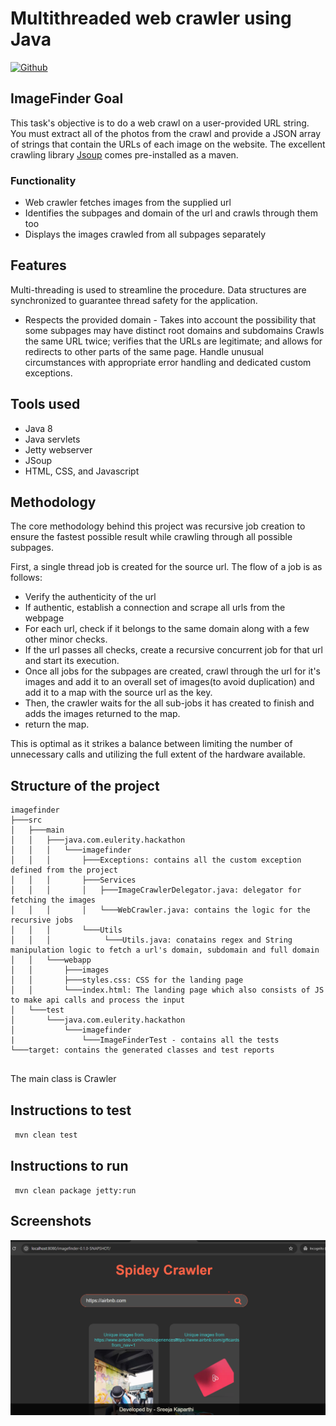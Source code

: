 # Multithreaded web crawler using Java

[![Github](https://img.icons8.com/3d-fluency/94/github.png)](https://github.com/thecoderenroute/Image-WebCrawler-servlet)

## ImageFinder Goal

This task's objective is to do a web crawl on a user-provided URL string. You must extract all of the photos from the crawl and provide a JSON array of strings that contain the URLs of each image on the website. The excellent crawling library [Jsoup](https://jsoup.org/) comes pre-installed as a maven.

### Functionality

- Web crawler fetches images from the supplied url
- Identifies the subpages and domain of the url and crawls through them too
- Displays the images crawled from all subpages separately

## Features

Multi-threading is used to streamline the procedure.
Data structures are synchronized to guarantee thread safety for the application.
- Respects the provided domain - Takes into account the possibility that some subpages may have distinct root domains and subdomains
  Crawls the same URL twice; verifies that the URLs are legitimate; and allows for redirects to other parts of the same page.
  Handle unusual circumstances with appropriate error handling and dedicated custom exceptions.

## Tools used

- Java 8
- Java servlets
- Jetty webserver
- JSoup
- HTML, CSS, and Javascript

## Methodology

The core methodology behind this project was recursive job creation to ensure the fastest possible result
while crawling through all possible subpages.

First, a single thread job is created for the source url. The flow of a job is as follows:

- Verify the authenticity of the url
- If authentic, establish a connection and scrape all urls from the webpage
- For each url, check if it belongs to the same domain along with a few other minor checks.
- If the url passes all checks, create a recursive concurrent job for that url and start its execution.
- Once all jobs for the subpages are created, crawl through the url for it's images and add it to an overall set of
  images(to avoid duplication) and add it to a map with the source url as the key.
- Then, the crawler waits for the all sub-jobs it has created to finish and adds the images returned to the map.
- return the map.

This is optimal as it strikes a balance between limiting the number of unnecessary calls and utilizing the full extent
of the hardware available.

## Structure of the project

```
imagefinder
├───src
│   ├───main
│   │   ├───java.com.eulerity.hackathon
│   │   │   └───imagefinder
│   │   │       ├───Exceptions: contains all the custom exception defined from the project
│   │   │       ├───Services
│   │   │       │   ├───ImageCrawlerDelegator.java: delegator for fetching the images
│   │   │       │   └───WebCrawler.java: contains the logic for the recursive jobs
│   │   │       └───Utils
│   │   │            └───Utils.java: conatains regex and String manipulation logic to fetch a url's domain, subdomain and full domain
│   │   └───webapp
│   │       ├───images
│   │       ├───styles.css: CSS for the landing page
│   │       └───index.html: The landing page which also consists of JS to make api calls and process the input
│   └───test
│       └───java.com.eulerity.hackathon
│           └───imagefinder
|               └───ImageFinderTest - contains all the tests
└───target: contains the generated classes and test reports
    
```

The main class is Crawler

## Instructions to test

<code> mvn clean test </code>

## Instructions to run

<code> mvn clean package jetty:run</code>


## Screenshots

![Test Image for air bnb.com](./ImageFinder.png)